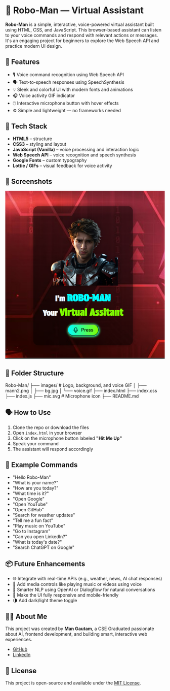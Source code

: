 # 🤖 Robo-Man — Virtual Assistant

**Robo-Man** is a simple, interactive, voice-powered virtual assistant built using HTML, CSS, and JavaScript. This browser-based assistant can listen to your voice commands and respond with relevant actions or messages. It's an engaging project for beginners to explore the Web Speech API and practice modern UI design.

## 🚀 Features

- 🎙️ Voice command recognition using Web Speech API  
- 🗣️ Text-to-speech responses using SpeechSynthesis  
- 💡 Sleek and colorful UI with modern fonts and animations  
- 🎧 Voice activity GIF indicator  
- 🖱️ Interactive microphone button with hover effects  
- ⚙️ Simple and lightweight — no frameworks needed  

## 🧰 Tech Stack

- **HTML5** – structure  
- **CSS3** – styling and layout  
- **JavaScript (Vanilla)** – voice processing and interaction logic  
- **Web Speech API** – voice recognition and speech synthesis  
- **Google Fonts** – custom typography  
- **Lottie / GIFs** – visual feedback for voice activity  

## 📸 Screenshots

![ROBO_MAN](Screenshot.png)


## 📁 Folder Structure

Robo-Man/
├── images/ # Logo, background, and voice GIF
│ ├── mann2.png
│ ├── bg.jpg
│ └── voice.gif
├── index.html
├── index.css
├── index.js
├── mic.svg # Microphone icon
├── README.md

## 🗣️ How to Use

1. Clone the repo or download the files  
2. Open `index.html` in your browser  
3. Click on the microphone button labeled **"Hit Me Up"**  
4. Speak your command  
5. The assistant will respond accordingly  

## 📝 Example Commands

- "Hello Robo-Man"  
- "What is your name?"  
- "How are you today?"  
- "What time is it?"  
- "Open Google"  
- "Open YouTube"  
- "Open GitHub"  
- "Search for weather updates"  
- "Tell me a fun fact"  
- "Play music on YouTube"  
- "Go to Instagram"  
- "Can you open LinkedIn?"  
- "What is today's date?"  
- "Search ChatGPT on Google"  

## 📦 Future Enhancements

- 🌐 Integrate with real-time APIs (e.g., weather, news, AI chat responses)  
- 🎵 Add media controls like playing music or videos using voice  
- 🧠 Smarter NLP using OpenAI or Dialogflow for natural conversations  
- 📱 Make the UI fully responsive and mobile-friendly  
- 🌗 Add dark/light theme toggle 

## 🙋‍♂️ About Me

This project was created by **Man Gautam**, a CSE Graduated passionate about AI, frontend development, and building smart, interactive web experiences.

- [GitHub](https://github.com/mangautam27)  
- [LinkedIn](https://www.linkedin.com/in/27man)

## 📄 License

This project is open-source and available under the [MIT License](LICENSE).
